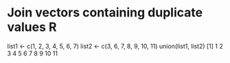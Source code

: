 # Join vectors containing duplicate values R
list1 <- c(1, 2, 3, 4, 5, 6, 7)
list2 <- c(3, 6, 7, 8, 9, 10, 11)
union(list1, list2)
[1]  1  2  3  4  5  6  7  8  9 10 11
